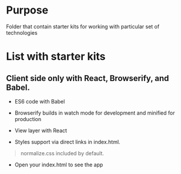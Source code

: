 # Purpose

Folder that contain starter kits for working with particular set of technologies


# List with starter kits

## Client side only with React, Browserify, and Babel.

* ES6 code with Babel

* Browserify builds in watch mode for development and minified for production

* View layer with React

* Styles support via direct links in index.html.

> normalize.css included by default.

* Open your index.html to see the app
